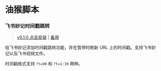 # 油猴脚本
### 飞书妙记时间戳跳转
> [v0.1.0 点击安装](https://raw.githubusercontent.com/ourongxing/scripts/main/Greasemonkey/feishu-minute-timestamp/dist/feishu-minute-timestamp.user.js) | [备用](https://cdn.jsdelivr.net/gh/ourongxing/scripts/Greasemonkey/feishu-minute-timestamp/dist/feishu-minute-timestamp.user.js)


给飞书妙记添加时间戳跳转功能，并在暂停时刷新 URL 上的时间戳。支持飞书妙记以及飞书视频文件。

时间戳格式支持 `?t=99` 和 `?t=1:39` 两种。